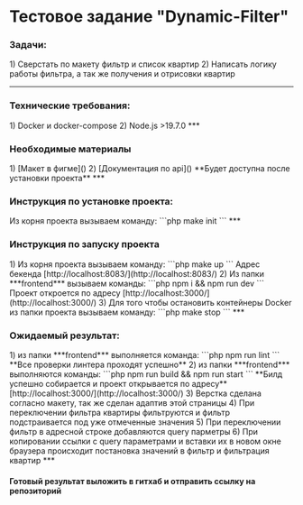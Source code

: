 <h1>Тестовое задание "Dynamic-Filter"</h1>

<h3>Задачи:</h3>
1) Сверстать по макету фильтр и список квартир
2) Написать логику работы фильтра, а так же получения и отрисовки квартир

***
<h3>Технические требования:</h3>
1) Docker и docker-compose
2) Node.js >19.7.0 
***
<h3>Необходимые материалы</h3>
1) [Макет в фигме]()
2) [Документация по api]()
**Будет доступна после установки проекта**
***
<h3>Инструкция по установке проекта:</h3>
Из корня проекта вызываем команду:
```php
make init
```
***
<h3>Инструкция по запуску проекта</h3>
1) Из корня проекта вызываем команду:
```php
make up
```
Адрес бекенда
[http://localhost:8083/](http://localhost:8083/)
2) Из папки ***frontend*** вызываем команды:
```php
npm i && npm run dev
```
Проект откроется по адресу
[http://localhost:3000/](http://localhost:3000/)
3) Для того чтобы остановить контейнеры Docker из папки проекта вызываем команду:
```php
make stop
```
***
<h3>Ожидаемый результат:</h3>
1) из папки ***frontend*** выполняется команда:
```php
npm run lint
```
**Все проверки линтера проходят успешно**
2) из папки ***frontend*** выполняются команды:
```php
npm run build && npm run start
```
**Билд успешно собирается и проект открывается по адресу**
[http://localhost:3000/](http://localhost:3000/)
3) Верстка сделана согласно макету, так же сделан адаптив этой страницы
4) При переключении фильтра квартиры фильтруются и фильтр подстраивается под уже отмеченные значения
5) При переключении фильтр в адресной строке добавляются query парметры
6) При копировании ссылки с  query параметрами и вставки их в новом окне браузера происходит постановка значений в фильтр и фильтрация квартир
***
<h4>Готовый результат выложить в гитхаб и отправить ссылку на репозиторий</h4>
